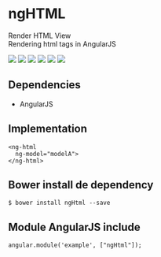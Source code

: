 # ngHTML
Render HTML View
<br>Rendering html tags in AngularJS

<p>
  <a href="https://gitter.im/miamarti/ngHtml" target="_blank"><img src="https://img.shields.io/gitter/room/nwjs/nw.js.svg"></a>
  <img src="https://img.shields.io/badge/ngHtml-release-green.svg">
  <img src="https://img.shields.io/badge/version-1.0.0-blue.svg">
  <img src="https://img.shields.io/github/license/mashape/apistatus.svg">
  <a href="https://github.com/miamarti/ngHtml/tarball/master"><img src="https://img.shields.io/github/downloads/atom/atom/latest/total.svg"></a>
  <img src="https://img.shields.io/bower/v/bootstrap.svg">
</p>

## Dependencies
* AngularJS

## Implementation
```
<ng-html 
  ng-model="modelA">
</ng-html>
```

## Bower install de dependency
```
$ bower install ngHtml --save
```

## Module AngularJS include
```
angular.module('example', ["ngHtml"]);
```

